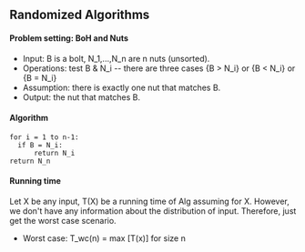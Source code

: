 ## Randomized Algorithms

#### Problem setting: BoH and Nuts
- Input: B is a bolt, N_1,...,N_n are n nuts (unsorted).
- Operations: test B & N_i -- there are three cases {B > N_i} or {B < N_i} or {B = N_i}
- Assumption: there is exactly one nut that matches B. 
- Output: the nut that matches B. 

#### Algorithm 
```
for i = 1 to n-1:
  if B = N_i:
      return N_i
return N_n
```

#### Running time 
Let X be any input, T(X) be a running time of Alg assuming for X.
However, we don't have any information about the distribution of input. Therefore, just get the worst case scenario. 
- Worst case: T_wc(n) = max [T(x)] for size n

